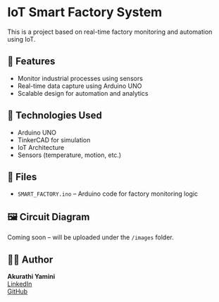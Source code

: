 
# IoT Smart Factory System

This is a project based on real-time factory monitoring and automation using IoT.

## 🚀 Features
- Monitor industrial processes using sensors
- Real-time data capture using Arduino UNO
- Scalable design for automation and analytics

## 🔧 Technologies Used
- Arduino UNO
- TinkerCAD for simulation
- IoT Architecture
- Sensors (temperature, motion, etc.)

## 📁 Files
- `SMART_FACTORY.ino` – Arduino code for factory monitoring logic

## 🖼️ Circuit Diagram
Coming soon – will be uploaded under the `/images` folder.

## 👩‍💻 Author
**Akurathi Yamini**  
[LinkedIn](https://www.linkedin.com/in/yamini-akurathi-7b0841249)  
[GitHub](https://github.com/yaminiakurathi619)
